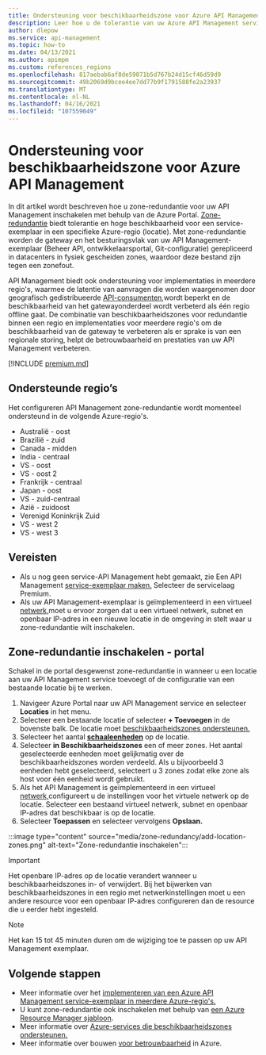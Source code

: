 ```yaml
---
title: Ondersteuning voor beschikbaarheidszone voor Azure API Management
description: Leer hoe u de tolerantie van uw Azure API Management service-exemplaar in een regio kunt verbeteren door zone-redundantie in te stellen.
author: dlepow
ms.service: api-management
ms.topic: how-to
ms.date: 04/13/2021
ms.author: apimpm
ms.custom: references_regions
ms.openlocfilehash: 817aebab6af8de59071b5d767b24d15cf46d59d9
ms.sourcegitcommit: 49b2069d9bcee4ee7dd77b9f1791588fe2a23937
ms.translationtype: MT
ms.contentlocale: nl-NL
ms.lasthandoff: 04/16/2021
ms.locfileid: "107559049"
---
```

# <a name="availability-zone-support-for-azure-api-management"></a>Ondersteuning voor beschikbaarheidszone voor Azure API Management 

In dit artikel wordt beschreven hoe u zone-redundantie voor uw API Management inschakelen met behulp van de Azure Portal. [Zone-redundantie](../availability-zones/az-overview.md#availability-zones) biedt tolerantie en hoge beschikbaarheid voor een service-exemplaar in een specifieke Azure-regio (locatie). Met zone-redundantie worden de gateway en het besturingsvlak van uw API Management-exemplaar (Beheer API, ontwikkelaarsportal, Git-configuratie) gerepliceerd in datacenters in fysiek gescheiden zones, waardoor deze bestand zijn tegen een zonefout. 

API Management biedt ook ondersteuning voor implementaties in meerdere regio's, waarmee de latentie van aanvragen die worden waargenomen door geografisch gedistribueerde [API-consumenten,](api-management-howto-deploy-multi-region.md)wordt beperkt en de beschikbaarheid van het gatewayonderdeel wordt verbeterd als één regio offline gaat. De combinatie van beschikbaarheidszones voor redundantie binnen een regio en implementaties voor meerdere regio's om de beschikbaarheid van de gateway te verbeteren als er sprake is van een regionale storing, helpt de betrouwbaarheid en prestaties van uw API Management verbeteren.

[!INCLUDE [premium.md](../../includes/api-management-availability-premium.md)]

## <a name="supported-regions"></a>Ondersteunde regio’s

Het configureren API Management zone-redundantie wordt momenteel ondersteund in de volgende Azure-regio's.

* Australië - oost
* Brazilië - zuid
* Canada - midden
* India - centraal
* VS - oost
* VS - oost 2
* Frankrijk - centraal
* Japan - oost
* VS - zuid-centraal
* Azië - zuidoost
* Verenigd Koninkrijk Zuid
* VS - west 2
* VS - west 3

## <a name="prerequisites"></a>Vereisten

* Als u nog geen service-API Management hebt gemaakt, zie Een API Management [service-exemplaar maken.](get-started-create-service-instance.md) Selecteer de servicelaag Premium.
* Als uw API Management-exemplaar is geïmplementeerd in een virtueel [netwerk,](api-management-using-with-vnet.md)moet u ervoor zorgen dat u een virtueel netwerk, subnet en openbaar IP-adres in een nieuwe locatie in de omgeving in stelt waar u zone-redundantie wilt inschakelen.

## <a name="enable-zone-redundancy---portal"></a>Zone-redundantie inschakelen - portal

Schakel in de portal desgewenst zone-redundantie in wanneer u een locatie aan uw API Management service toevoegt of de configuratie van een bestaande locatie bij te werken.

1. Navigeer Azure Portal naar uw API Management service en selecteer **Locaties** in het menu.
1. Selecteer een bestaande locatie of selecteer **+ Toevoegen** in de bovenste balk. De locatie moet [beschikbaarheidszones ondersteunen.](#supported-regions)
1. Selecteer het aantal **[schaaleenheden](upgrade-and-scale.md)** op de locatie.
1. Selecteer **in Beschikbaarheidszones** een of meer zones. Het aantal geselecteerde eenheden moet gelijkmatig over de beschikbaarheidszones worden verdeeld. Als u bijvoorbeeld 3 eenheden hebt geselecteerd, selecteert u 3 zones zodat elke zone als host voor één eenheid wordt gebruikt.
1. Als het API Management is geïmplementeerd in een virtueel [netwerk,](api-management-using-with-vnet.md)configureert u de instellingen voor het virtuele netwerk op de locatie. Selecteer een bestaand virtueel netwerk, subnet en openbaar IP-adres dat beschikbaar is op de locatie.
1. Selecteer **Toepassen** en selecteer vervolgens **Opslaan.**

:::image type="content" source="media/zone-redundancy/add-location-zones.png" alt-text="Zone-redundantie inschakelen":::

> [!IMPORTANT]
> Het openbare IP-adres op de locatie verandert wanneer u beschikbaarheidszones in- of verwijdert. Bij het bijwerken van beschikbaarheidszones in een regio met netwerkinstellingen moet u een andere resource voor een openbaar IP-adres configureren dan de resource die u eerder hebt ingesteld.

> [!NOTE]
> Het kan 15 tot 45 minuten duren om de wijziging toe te passen op uw API Management exemplaar.

## <a name="next-steps"></a>Volgende stappen

* Meer informatie over het [implementeren van een Azure API Management service-exemplaar in meerdere Azure-regio's.](api-management-howto-deploy-multi-region.md)
* U kunt zone-redundantie ook inschakelen met behulp van [een Azure Resource Manager sjabloon](https://github.com/Azure/azure-quickstart-templates/tree/master/101-api-management-simple-zones).
* Meer informatie over [Azure-services die beschikbaarheidszones ondersteunen.](../availability-zones/az-region.md)
* Meer informatie over bouwen [voor betrouwbaarheid](/azure/architecture/framework/resiliency/overview) in Azure.
